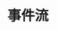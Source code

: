 # 事件流

<code src="./index.tsx"></code>
<code src="./block-model.tsx"></code>
<code src="./context-ref.tsx"></code>
